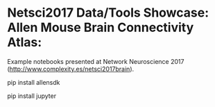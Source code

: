 # Netsci2017 Data/Tools Showcase: Allen Mouse Brain Connectivity Atlas:
Example notebooks presented at Network Neuroscience 2017 (http://www.complexity.es/netsci2017brain).

pip install allensdk

pip install jupyter
